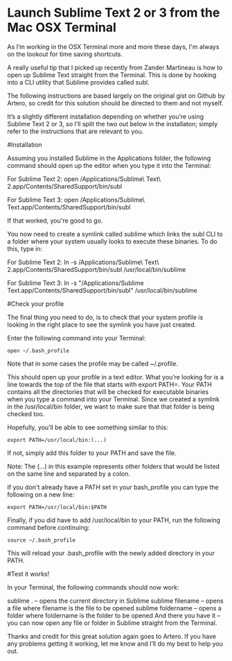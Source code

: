 Launch Sublime Text 2 or 3 from the Mac OSX Terminal
=============
As I’m working in the OSX Terminal more and more these days, I'm always on the lookout for time saving shortcuts.

A really useful tip that I picked up recently from Zander Martineau is how to open up Sublime Text straight from the Terminal. This is done by hooking into a CLI utility that Sublime provides called subl.

The following instructions are based largely on the original gist on Github by Artero, so credit for this solution should be directed to them and not myself.

It’s a slightly different installation depending on whether you’re using Sublime Text 2 or 3, so I’ll split the two out below in the installaton; simply refer to the instructions that are relevant to you.

#Installation

Assuming you installed Sublime in the Applications folder, the following command should open up the editor when you type it into the Terminal:

For Sublime Text 2:
open /Applications/Sublime\ Text\ 2.app/Contents/SharedSupport/bin/subl

For Sublime Text 3:
open /Applications/Sublime\ Text.app/Contents/SharedSupport/bin/subl

If that worked, you're good to go.

You now need to create a symlink called sublime which links the subl CLI to a folder where your system usually looks to execute these binaries. To do this, type in:

For Sublime Text 2:
ln -s /Applications/Sublime\ Text\ 2.app/Contents/SharedSupport/bin/subl /usr/local/bin/sublime

For Sublime Text 3:
ln -s "/Applications/Sublime Text.app/Contents/SharedSupport/bin/subl" /usr/local/bin/sublime

#Check your profile

The final thing you need to do, is to check that your system profile is looking in the right place to see the symlink you have just created.

Enter the following command into your Terminal:
```
open ~/.bash_profile
```
Note that in some cases the profile may be called ~/.profile.

This should open up your profile in a text editor. What you’re looking for is a line towards the top of the file that starts with export PATH=. Your PATH contains all the directories that will be checked for executable binaries when you type a command into your Terminal. Since we created a symlink in the /usr/local/bin folder, we want to make sure that that folder is being checked too.

Hopefully, you’ll be able to see something similar to this:
```
export PATH=/usr/local/bin:(...)
```
If not, simply add this folder to your PATH and save the file.

Note: The (...) in this example represents other folders that would be listed on the same line and separated by a colon.

If you don't already have a PATH set in your bash_profile you can type the following on a new line:
```
export PATH=/usr/local/bin:$PATH
```
Finally, if you did have to add /usr/local/bin to your PATH, run the following command before continuing:
```
source ~/.bash_profile
```
This will reload your .bash_profile with the newly added directory in your PATH.

#Test it works!

In your Terminal, the following commands should now work:

sublime . – opens the current directory in Sublime
sublime filename – opens a file where filename is the file to be opened
sublime foldername – opens a folder where foldername is the folder to be opened
And there you have it – you can now open any file or folder in Sublime straight from the Terminal.

Thanks and credit for this great solution again goes to Artero. If you have any problems getting it working, let me know and I’ll do my best to help you out.